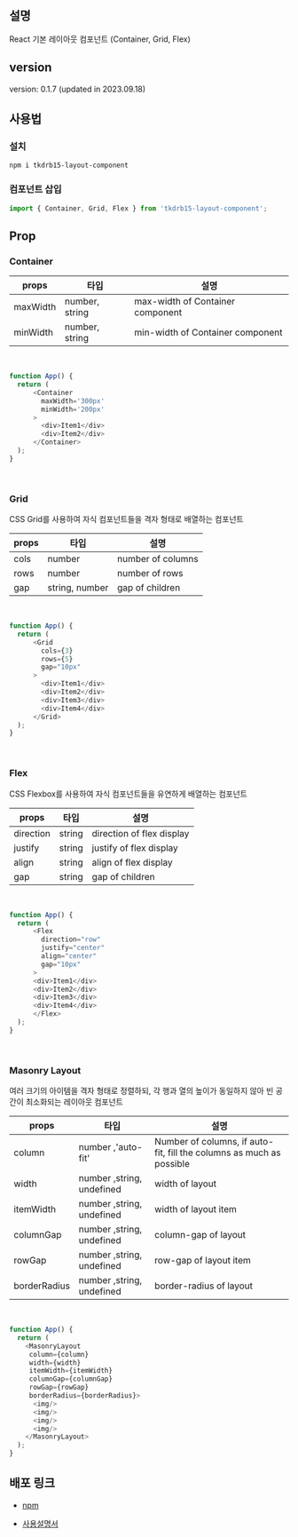 ## 설명

React 기본 레이아웃 컴포넌트 (Container, Grid, Flex)

## version

version: 0.1.7 (updated in 2023.09.18)

## 사용법

### 설치

```Shell
npm i tkdrb15-layout-component
```

### 컴포넌트 삽입

```JavaScript
import { Container, Grid, Flex } from 'tkdrb15-layout-component';
```

## Prop

### Container

| props    | 타입           | 설명                             |
| -------- | -------------- | -------------------------------- |
| maxWidth | number, string | max-width of Container component |
| minWidth | number, string | min-width of Container component |

<br/>

```JavaScript
function App() {
  return (
      <Container
        maxWidth='300px'
        minWidth='200px'
      >
        <div>Item1</div>
        <div>Item2</div>
      </Container>
  );
}
```

<br/>

### Grid

CSS Grid를 사용하여 자식 컴포넌트들을 격자 형태로 배열하는 컴포넌트

| props | 타입           | 설명              |
| ----- | -------------- | ----------------- |
| cols  | number         | number of columns |
| rows  | number         | number of rows    |
| gap   | string, number | gap of children   |

<br/>

```JavaScript
function App() {
  return (
      <Grid
        cols={3}
        rows={5}
        gap="10px"
      >
        <div>Item1</div>
        <div>Item2</div>
        <div>Item3</div>
        <div>Item4</div>
      </Grid>
  );
}
```

<br/>

### Flex

CSS Flexbox를 사용하여 자식 컴포넌트들을 유연하게 배열하는 컴포넌트

| props     | 타입   | 설명                      |
| --------- | ------ | ------------------------- |
| direction | string | direction of flex display |
| justify   | string | justify of flex display   |
| align     | string | align of flex display     |
| gap       | string | gap of children           |

<br/>

```JavaScript
function App() {
  return (
      <Flex
        direction="row"
        justify="center"
        align="center"
        gap="10px"
      >
      <div>Item1</div>
      <div>Item2</div>
      <div>Item3</div>
      <div>Item4</div>
      </Flex>
  );
}
```

<br/>

### Masonry Layout

여러 크기의 아이템을 격자 형태로 정렬하되, 각 행과 열의 높이가 동일하지 않아 빈 공간이 최소화되는 레이아웃 컴포넌트

| props        | 타입                      | 설명                                                                 |
| ------------ | ------------------------- | -------------------------------------------------------------------- |
| column       | number ,'auto-fit'        | Number of columns, if auto-fit, fill the columns as much as possible |
| width        | number ,string, undefined | width of layout                                                      |
| itemWidth    | number ,string, undefined | width of layout item                                                 |
| columnGap    | number ,string, undefined | column-gap of layout                                                 |
| rowGap       | number ,string, undefined | row-gap of layout item                                               |
| borderRadius | number ,string, undefined | border-radius of layout                                              |

<br/>

```JavaScript
function App() {
  return (
    <MasonryLayout
     column={column}
     width={width}
     itemWidth={itemWidth}
     columnGap={columnGap}
     rowGap={rowGap}
     borderRadius={borderRadius}>
      <img/>
      <img/>
      <img/>
      <img/>
    </MasonryLayout>
  );
}
```

## 배포 링크

- [npm](https://www.npmjs.com/package/tkdrb15-layout-component)

- [사용설명서](https://tkdrb12.github.io/layout-component/)
